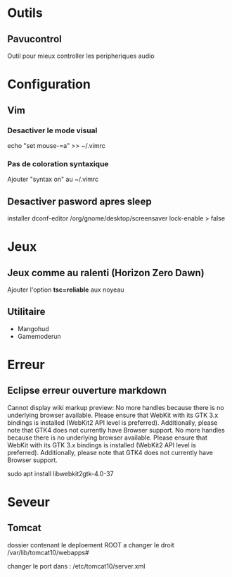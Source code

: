 # Outils
## Pavucontrol
Outil pour mieux controller les peripheriques audio

# Configuration
## Vim
### Desactiver le mode visual
echo "set mouse-=a" >> ~/.vimrc

### Pas de coloration syntaxique
Ajouter "syntax on" au ~/.vimrc

## Desactiver pasword apres sleep
installer dconf-editor
/org/gnome/desktop/screensaver lock-enable > false

# Jeux
## Jeux comme au ralenti (Horizon Zero Dawn)
Ajouter l'option **tsc=reliable** aux noyeau

## Utilitaire
- Mangohud
- Gamemoderun

# Erreur
## Eclipse erreur ouverture markdown
Cannot display wiki markup preview: No more handles because there is no underlying browser available. Please ensure that WebKit with its GTK 3.x bindings is installed (WebKit2 API level is preferred). Additionally, please note that GTK4 does not currently have Browser support.  No more handles because there is no underlying browser available. Please ensure that WebKit with its GTK 3.x bindings is installed (WebKit2 API level is preferred). Additionally, please note that GTK4 does not currently have Browser support.

sudo apt install libwebkit2gtk-4.0-37

# Seveur
## Tomcat
dossier contenant le deploement ROOT a changer le droit
/var/lib/tomcat10/webapps#

changer le port dans : /etc/tomcat10/server.xml
